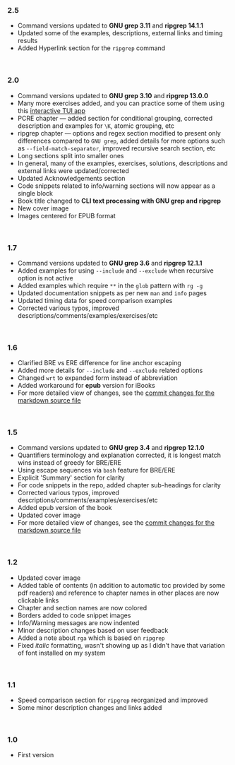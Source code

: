 <br>

### 2.5

* Command versions updated to **GNU grep 3.11** and **ripgrep 14.1.1**
* Updated some of the examples, descriptions, external links and timing results
* Added Hyperlink section for the `ripgrep` command

<br>

### 2.0

* Command versions updated to **GNU grep 3.10** and **ripgrep 13.0.0**
* Many more exercises added, and you can practice some of them using this [interactive TUI app](https://github.com/learnbyexample/TUI-apps/blob/main/GrepExercises)
* PCRE chapter — added section for conditional grouping, corrected description and examples for `\K`, atomic grouping, etc
* ripgrep chapter — options and regex section modified to present only differences compared to `GNU grep`, added details for more options such as `--field-match-separator`, improved recursive search section, etc
* Long sections split into smaller ones
* In general, many of the examples, exercises, solutions, descriptions and external links were updated/corrected
* Updated Acknowledgements section
* Code snippets related to info/warning sections will now appear as a single block
* Book title changed to **CLI text processing with GNU grep and ripgrep**
* New cover image
* Images centered for EPUB format

<br>

### 1.7

* Command versions updated to **GNU grep 3.6** and **ripgrep 12.1.1**
* Added examples for using `--include` and `--exclude` when recursive option is not active
* Added examples which require `**` in the `glob` pattern with `rg -g`
* Updated documentation snippets as per new `man` and `info` pages
* Updated timing data for speed comparison examples
* Corrected various typos, improved descriptions/comments/examples/exercises/etc

<br>

### 1.6

* Clarified BRE vs ERE difference for line anchor escaping
* Added more details for `--include` and `--exclude` related options
* Changed `wrt` to expanded form instead of abbreviation
* Added workaround for **epub** version for iBooks
* For more detailed view of changes, see the [commit changes for the markdown source file](https://github.com/learnbyexample/learn_gnugrep_ripgrep/commit/ca6cd9169f206c24e64ba103667dbac44261ed4d#diff-bd3e21cd00859a688be8c3d0429b1dc4)

<br>

### 1.5

* Command versions updated to **GNU grep 3.4** and **ripgrep 12.1.0**
* Quantifiers terminology and explanation corrected, it is longest match wins instead of greedy for BRE/ERE
* Using escape sequences via `bash` feature for BRE/ERE
* Explicit 'Summary' section for clarity
* For code snippets in the repo, added chapter sub-headings for clarity
* Corrected various typos, improved descriptions/comments/examples/exercises/etc
* Added epub version of the book
* Updated cover image
* For more detailed view of changes, see the [commit changes for the markdown source file](https://github.com/learnbyexample/learn_gnugrep_ripgrep/commit/99d8bdb40ba5ba0f7a67fe266ba355a92a9cd178#diff-bd3e21cd00859a688be8c3d0429b1dc4)

<br>

### 1.2

* Updated cover image
* Added table of contents (in addition to automatic toc provided by some pdf readers) and reference to chapter names in other places are now clickable links
* Chapter and section names are now colored
* Borders added to code snippet images
* Info/Warning messages are now indented
* Minor description changes based on user feedback
* Added a note about `rga` which is based on `ripgrep`
* Fixed *italic* formatting, wasn't showing up as I didn't have that variation of font installed on my system

<br>

### 1.1

* Speed comparison section for `ripgrep` reorganized and improved
* Some minor description changes and links added

<br>

### 1.0

* First version
